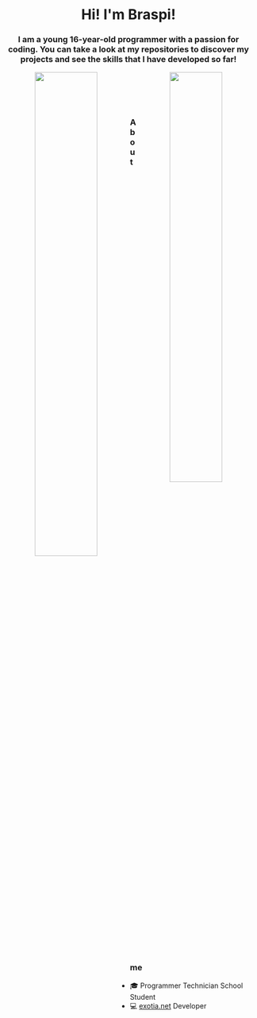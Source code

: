<h1 align="center">Hi! I'm Braspi!</h1>

<h3 align="center">I am a young 16-year-old programmer with a passion for coding. You can take a look at my repositories to discover my projects and see the skills that I have developed so far!</h3>
  <p align="center">
    <img align="left" src="https://github-readme-stats.vercel.app/api?username=braspi&show_icons=true&theme=transparent&text_color=fff&title_color=4fa943&icon_color=9ec52f&hide_title=true&hide_border=true&hide=stars,contribs&count_private=true" width="50%">
    <img align="right" src="https://github-readme-stats.vercel.app/api/wakatime?username=braspi&langs_count=10&theme=transparent&text_color=fff&title_color=4fa943&hide_border=true&layout=compact&custom_title=Last%207%20days...&range=last_7_days" width="46%">
  </p>
    
<br><br><br><br>

<h3> About me</h3>
<ul>
  <li>
    🎓 Programmer Technician School Student
  </li>
  <li>
    💻 <a href="https://exotia.net/" target="_blank">exotia.net</a> Developer
  </li>
</ul>
